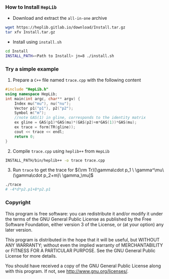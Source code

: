 ### **How** to Install `HepLib`
- Download and extract the `all-in-one` archive
```bash
wget https://heplib.gitlab.io/download/Install.tar.gz
tar xfv Install.tar.gz
```

- Install using `install.sh`
```bash
cd Install
INSTALL_PATH=<Path to Install> jn=8 ./install.sh
```

### **Try** a simple example
1. Prepare a `C++` file named `trace.cpp` with the following content
```cpp
#include "HepLib.h"
using namespace HepLib;
int main(int argc, char** argv) {
    Index mu("mu"), nu("nu");
    Vector p1("p1"), p2("p2");
    Symbol m("m");
    //note GAS(1) in gline, corresponds to the identity matrix
    ex gline = GAS(p1)*GAS(mu)*(GAS(p2)+m*GAS(1))*GAS(mu);
    ex trace = form(TR(gline));
    cout << trace << endl;
    return 0;
}
```

2. Compile `trace.cpp` using `heplib++` from `HepLib`
```bash
INSTALL_PATH/bin/heplib++ -o trace trace.cpp
```

3. Run `trace` to get the trace for ${\rm Tr}[\gamma\cdot p_1 \ \gamma^\mu\ (\gamma\cdot p_2+m)\ \gamma_\mu]$
```bash
./trace
# -4*d*p2.p1+8*p2.p1
``` 




### Copyright 


This program is free software: you can redistribute it and/or modify
it under the terms of the GNU General Public License as published by
the Free Software Foundation, either version 3 of the License, or
(at your option) any later version.

This program is distributed in the hope that it will be useful,
but WITHOUT ANY WARRANTY; without even the implied warranty of
MERCHANTABILITY or FITNESS FOR A PARTICULAR PURPOSE.  See the
GNU General Public License for more details.

You should have received a copy of the GNU General Public License
along with this program.  If not, see http://www.gnu.org/licenses/.
